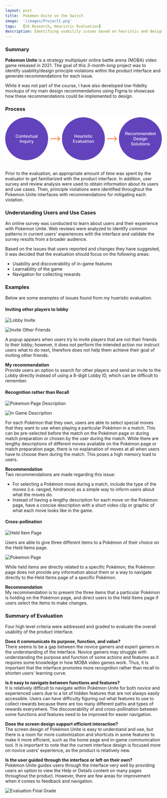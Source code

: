 ```yaml
---
layout: post
title:  Pokémon Unite on the Switch
image:  '/images/Project1.png'
tags:   [UX Research, Heuristic Evaluation]
description: Identifying usability issues based on heuristic and design principles
---
```

### Summary
**Pokemon Unite** is a strategy multiplayer online battle arena (MOBA) video game released in 2021. The goal of this *3-month-long* project was to identify usability/design principle violations within the product interface and generate recommendations for each issue. 

While it was not part of the course, I have also developed low-fidelity mockups of my main design recommendations using Figma to showcase how these recommendations could be implemented to design.

### Process
<center><img src="/images/EvalProcess.png" alt="Evaluation process"></center> <br>

Prior to the evaluation, an appropriate amount of time was spent by the evaluator to get familiarized with the product interface. In addition, user survey and review analysis were used to obtain information about its users and use cases. Then, principle violations were identified throughout the Pokemon Unite interfaces with recommendations for mitigating each violation.

### Understanding Users and Use Cases
An online survey was conducted to learn about users and their experience with Pokemon Unite. Web reviews were analyzed to identify common patterns in current users' experiences with the interface and validate the survey results from a broader audience.

Based on the issues that users reported and changes they have suggested, it was decided that the evaluation should focus on the following areas:
- Usability and discoverability of in-game features 
- Learnability of the game
- Navigation for collecting rewards

### Examples
Below are some examples of issues found from my hueristic evaluation.

#### Inviting other players to lobby
![Lobby Invite]({{site.baseurl}}/images/Lobby_1.png)

![Invite Other Friends]({{site.baseurl}}/images/Lobby_2.jpg)

A popup appears when users try to invite players that are not their friends to their lobby; however, it does not perform the intended action nor instruct users what to do next, therefore does not help them achieve their goal of inviting other friends. 

**My recommendation** <br>
Provide users an option to search for other players and send an invite to the Lobby directly instead of using a 8-digit Lobby ID, which can be difficult to remember.

#### Recognition rather than Recall
![Pokemon Page Description]({{site.baseurl}}/images/Recognition_1.jpg)

![In Game Description]({{site.baseurl}}/images/Recognition_2.png)

For each Pokémon that they own, users are able to select special moves that they want to use when playing a particular Pokémon in a match. This can be pre-selected before the match on the Pokémon page or during match preparation or chosen by the user during the match. While there are lengthy descriptions of different moves available on the Pokémon page or match preparation page, there is no explanation of moves at all when users have to choose them during the match. This poses a high memory load to users.

**Recommendation** <br>
Two recommendations are made regarding this issue:
- For selecting a Pokémon move during a match, include the type of the moves (i.e. ranged, hindrance) as a simple way to inform users about what the moves do.
- Instead of having a lengthy description for each move on the Pokémon page, have a concise description with a short video clip or graphic of what each move looks like in the game.

#### Cross-pollination
![Held Item Page]({{site.baseurl}}/images/Cross_1.jpg)

Users are able to give three different items to a Pokémon of their choice on the Held Items page. 

![Pokemon Page]({{site.baseurl}}/images/Cross_2.jpg)

While held items are directly related to a specific Pokémon, the Pokémon page does not provide any information about them or a way to navigate directly to the Held Items page of a specific Pokémon.

**Recommendation** <br>
My recommendation is to present the three items that a particular Pokémon is holding on the Pokémon page, and direct users to the Held Items page if users select the items to make changes.

### Summary of Evaluation
Four high level criteria were addressed and graded to evaluate the overall usability of the product interface.

**Does it communicate its purpose, function, and value?** <br>
There seems to be a gap between the novice gamers and expert gamers in the understanding of the interface. Novice gamers may struggle with understanding the purpose and function of some actions and features as it requires some knowledge in how MOBA video games work. Thus, it is important that the interface promotes more recognition rather than recall to shorten users’ learning curve.

**Is it easy to navigate between functions and features?** <br>
It is relatively difficult to navigate within Pokémon Unite for both novice and experienced users due to a lot of hidden features that are not always easily accessible. Users can have difficulty figuring out what features to use to collect rewards because there are too many different paths and types of rewards everywhere. The discoverability of and cross-pollination between some functions and features need to be improved for easier navigation.

**Does the screen design support efficient interaction?** <br>
The screen design of Pokémon Unite is easy to understand and use, but there is a room for more customization and shortcuts in some features to make it more efficient, such as the home page and in-game communication tool. It is important to note that the current interface design is focused more on novice users’ experience, as the product is relatively new.

**Is the user guided through the interface or left on their own?** <br>
Pokémon Unite guides users through the interface very well by providing users an option to view the Help or Details content on many pages throughout the product. However, there are few areas for improvement when it comes to feedback and navigation.

![Evaluation Final Grade]({{site.baseurl}}/images/EvaluationGrade.PNG)
